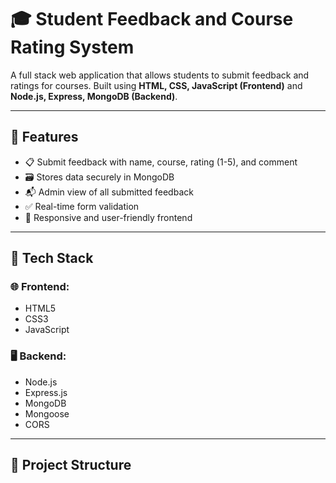 # 🎓 Student Feedback and Course Rating System

A full stack web application that allows students to submit feedback and ratings for courses. Built using **HTML, CSS, JavaScript (Frontend)** and **Node.js, Express, MongoDB (Backend)**.

---

## 🚀 Features

- 📋 Submit feedback with name, course, rating (1-5), and comment
- 🗃️ Stores data securely in MongoDB
- 📬 Admin view of all submitted feedback
- ✅ Real-time form validation
- 📱 Responsive and user-friendly frontend

---

## 🔧 Tech Stack

### 🌐 Frontend:
- HTML5
- CSS3
- JavaScript

### 🖥️ Backend:
- Node.js
- Express.js
- MongoDB
- Mongoose
- CORS

---

## 📁 Project Structure

